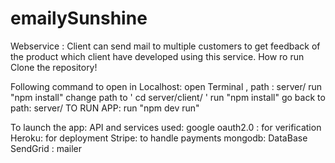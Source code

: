 # emailySunshine
Webservice : Client can send mail to multiple customers to get feedback of the product which client have developed using this service.
How ro run 
Clone the repository!

Following command to open in Localhost:
open Terminal , path : server/
run "npm install"
change path to ' cd server/client/ '
run "npm install"
go back to path: server/
TO RUN APP: run "npm dev run"

To launch the app:
API and services used:
google oauth2.0 : for verification
Heroku: for deployment
Stripe: to handle payments
mongodb: DataBase
SendGrid : mailer 
